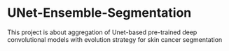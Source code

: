 # UNet-Ensemble-Segmentation
This project is about aggregation of Unet-based pre-trained deep convolutional models with evolution strategy for skin cancer segmentation
